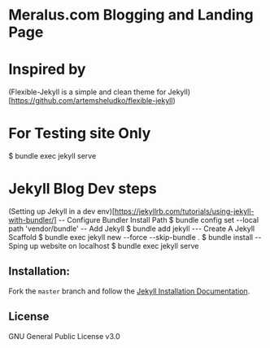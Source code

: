 # Meralus.com Blogging and Landing Page

# Inspired by
(Flexible-Jekyll is a simple and clean theme for Jekyll)[https://github.com/artemsheludko/flexible-jekyll)


# For Testing site Only
$ bundle exec jekyll serve

# Jekyll Blog Dev steps
(Setting up Jekyll in a dev env)[https://jekyllrb.com/tutorials/using-jekyll-with-bundler/]
-- Configure Bundler Install Path
$ bundle config set --local path 'vendor/bundle'
-- Add Jekyll
$ bundle add jekyll
--- Create A Jekyll Scaffold
$ bundle exec jekyll new --force --skip-bundle .
$ bundle install
-- Sping up website on localhost
$ bundle exec jekyll serve


## Installation:

Fork the ``master`` branch and follow the [Jekyll Installation Documentation](https://jekyllrb.com/docs/installation/).

## License

GNU General Public License v3.0
